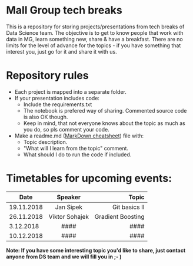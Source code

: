 # Mall Group tech breaks

This is a repository for storing projects/presentations from tech breaks of Data Science team. The objective is to get to know people that work with data in MG, learn something new, share & have a breakfast. There are no limits for the level of advance for the topics - if you have something that interest you, just go for it and share it with us.

# Repository rules
* Each project is mapped into a separate folder. 
* If your presentation includes code:
  - Include the requirements.txt
  - The notebook is prefered way of sharing. Commented source code is also OK though. 
  - Keep in mind, that not everyone knows about the topic as much as you do, so pls comment your code.
* Make a readme.md ([MarkDown cheatsheet](https://github.com/adam-p/markdown-here/wiki/Markdown-Cheatsheet)) file with:
  - Topic description.
  - "What will I learn from the topic" comment.
  - What should I do to run the code if included.


# Timetables for upcoming events:

| Date       | Speaker        | Topic             |
| ---------- |:--------------:| -----------------:|
| 19.11.2018 | Jan Sipek      | Git basics II     |
| 26.11.2018 | Viktor Sohajek | Gradient Boosting |
| 3.12.2018  | ####           | ####              |
| 10.12.2018 | ####           | ####              |

**Note: If you have some interesting topic you'd like to share, just contact anyone from DS team and we will fill you in ;- )**
